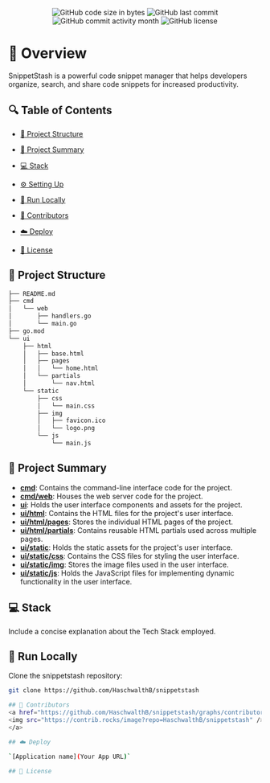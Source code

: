 <p align="center">
<a href=https://github.com/HaschwalthB/snippetstash target="_blank">
</a>
</p>



<p align="center">
<img src="https://img.shields.io/github/languages/code-size/HaschwalthB/snippetstash" alt="GitHub code size in bytes" />
<img src="https://img.shields.io/github/last-commit/HaschwalthB/snippetstash" alt="GitHub last commit" />
<img src="https://img.shields.io/github/commit-activity/m/HaschwalthB/snippetstash" alt="GitHub commit activity month" />
<img src="https://img.shields.io/github/license/HaschwalthB/snippetstash" alt="GitHub license" />
</p>

<p></p>
<p></p>

# 📌 Overview

SnippetStash is a powerful code snippet manager that helps developers organize, search, and share code snippets for increased productivity.

## 🔍 Table of Contents

* [📁 Project Structure](#project-structure)

* [📝 Project Summary](#project-summary)

* [💻 Stack](#stack)

* [⚙️ Setting Up](#setting-up)

* [🚀 Run Locally](#run-locally)

* [🙌 Contributors](#contributors)

* [☁️ Deploy](#deploy)

* [📄 License](#license)

## 📁 Project Structure

```bash
├── README.md
├── cmd
│   └── web
│       ├── handlers.go
│       └── main.go
├── go.mod
└── ui
    ├── html
    │   ├── base.html
    │   ├── pages
    │   │   └── home.html
    │   └── partials
    │       └── nav.html
    └── static
        ├── css
        │   └── main.css
        ├── img
        │   ├── favicon.ico
        │   └── logo.png
        └── js
            └── main.js
```

## 📝 Project Summary

- [**cmd**](cmd): Contains the command-line interface code for the project.
- [**cmd/web**](cmd/web): Houses the web server code for the project.
- [**ui**](ui): Holds the user interface components and assets for the project.
- [**ui/html**](ui/html): Contains the HTML files for the project's user interface.
- [**ui/html/pages**](ui/html/pages): Stores the individual HTML pages of the project.
- [**ui/html/partials**](ui/html/partials): Contains reusable HTML partials used across multiple pages.
- [**ui/static**](ui/static): Holds the static assets for the project's user interface.
- [**ui/static/css**](ui/static/css): Contains the CSS files for styling the user interface.
- [**ui/static/img**](ui/static/img): Stores the image files used in the user interface.
- [**ui/static/js**](ui/static/js): Holds the JavaScript files for implementing dynamic functionality in the user interface.

## 💻 Stack

Include a concise explanation about the Tech Stack employed.

## 🚀 Run Locally
Clone the snippetstash repository:
```sh
git clone https://github.com/HaschwalthB/snippetstash

## 🙌 Contributors
<a href="https://github.com/HaschwalthB/snippetstash/graphs/contributors">
<img src="https://contrib.rocks/image?repo=HaschwalthB/snippetstash" />
</a>

## ☁️ Deploy

`[Application name](Your App URL)`

## 📄 License




